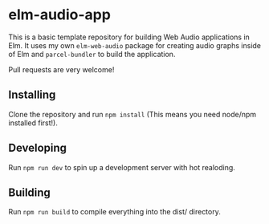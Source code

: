 # elm-audio-app

This is a basic template repository for building Web Audio applications in Elm.
It uses my own `elm-web-audio` package for creating audio graphs inside of Elm
and `parcel-bundler` to build the application.

Pull requests are very welcome!

## Installing
Clone the repository and run `npm install` (This means you need node/npm installed first!).

## Developing
Run `npm run dev` to spin up a development server with hot realoding.

## Building
Run `npm run build` to compile everything into the dist/ directory.
